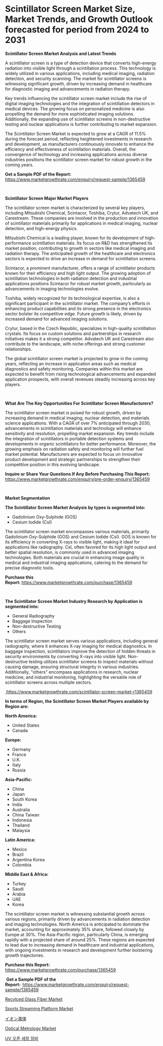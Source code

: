 <p><h1>Scintillator Screen Market Size, Market Trends, and Growth Outlook forecasted for period from 2024 to 2031</h1></p><p><strong>Scintillator Screen Market Analysis and Latest Trends</strong></p>
<p><p>A scintillator screen is a type of detection device that converts high-energy radiation into visible light through a scintillation process. This technology is widely utilized in various applications, including medical imaging, radiation detection, and security scanning. The market for scintillator screens is witnessing significant growth, driven by increasing demand in healthcare for diagnostic imaging and advancements in radiation therapy.</p><p>Key trends influencing the scintillator screen market include the rise of digital imaging technologies and the integration of scintillation detectors in medical devices. The growing focus on personalized medicine is also propelling the demand for more sophisticated imaging solutions. Additionally, the expanding use of scintillator screens in non-destructive testing and nuclear applications is further contributing to market expansion.</p><p>The Scintillator Screen Market is expected to grow at a CAGR of 11.5% during the forecast period, reflecting heightened investments in research and development, as manufacturers continuously innovate to enhance the efficiency and effectiveness of scintillation materials. Overall, the convergence of technology and increasing applications across diverse industries positions the scintillator screen market for robust growth in the coming years.</p></p>
<p><strong>Get a Sample PDF of the Report:&nbsp;</strong> <a href="https://www.marketgrowthrate.com/enquiry/request-sample/1365459">https://www.marketgrowthrate.com/enquiry/request-sample/1365459</a></p>
<p>&nbsp;</p>
<p><strong>Scintillator Screen Major Market Players</strong></p>
<p><p>The scintillator screen market is characterized by several key players, including Mitsubishi Chemical, Scintacor, Toshiba, Crytur, Advatech UK, and Carestream. These companies are involved in the production and innovation of scintillator materials primarily for applications in medical imaging, nuclear detection, and high-energy physics.</p><p>Mitsubishi Chemical is a leading player, known for its development of high-performance scintillation materials. Its focus on R&D has strengthened its market position, contributing to growth in sectors like medical imaging and radiation therapy. The anticipated growth of the healthcare and electronics sectors is expected to drive an increase in demand for scintillation screens.</p><p>Scintacor, a prominent manufacturer, offers a range of scintillator products known for their efficiency and high light output. The growing adoption of scintillation technologies in both radiation detection and industrial applications positions Scintacor for robust market growth, particularly as advancements in imaging technologies evolve.</p><p>Toshiba, widely recognized for its technological expertise, is also a significant participant in the scintillator market. The company’s efforts in enhancing product capabilities and its strong presence in the electronics sector bolster its competitive edge. Future growth is likely, driven by increased demand for advanced imaging solutions.</p><p>Crytur, based in the Czech Republic, specializes in high-quality scintillation crystals. Its focus on custom solutions and partnerships in research initiatives makes it a strong competitor. Advatech UK and Carestream also contribute to the landscape, with niche offerings and strong customer relationships.</p><p>The global scintillator screen market is projected to grow in the coming years, reflecting an increase in application areas such as medical diagnostics and safety monitoring. Companies within this market are expected to benefit from rising technological advancements and expanded application prospects, with overall revenues steadily increasing across key players.</p></p>
<p>&nbsp;</p>
<p><strong>What Are The Key Opportunities For Scintillator Screen Manufacturers?</strong></p>
<p><p>The scintillator screen market is poised for robust growth, driven by increasing demand in medical imaging, nuclear detection, and materials science applications. With a CAGR of over 7% anticipated through 2030, advancements in scintillation materials and technology will enhance sensitivity and resolution, propelling market expansion. Key trends include the integration of scintillators in portable detection systems and developments in organic scintillators for better performance. Moreover, the growing emphasis on radiation safety and monitoring will further fuel market potential. Manufacturers are expected to focus on innovative product development and strategic partnerships to strengthen their competitive position in this evolving landscape.</p></p>
<p><strong>Inquire or Share Your Questions If Any Before Purchasing This Report:</strong> <a href="https://www.marketgrowthrate.com/enquiry/pre-order-enquiry/1365459">https://www.marketgrowthrate.com/enquiry/pre-order-enquiry/1365459</a></p>
<p>&nbsp;</p>
<p><strong>Market Segmentation</strong></p>
<p><strong>The Scintillator Screen Market Analysis by types is segmented into:</strong></p>
<p><ul><li>Gadolinium Oxy-Sulphide (GOS)</li><li>Cesium Iodide (CsI)</li></ul></p>
<p><p>The scintillator screen market encompasses various materials, primarily Gadolinium Oxy-Sulphide (GOS) and Cesium Iodide (CsI). GOS is known for its efficiency in converting X-rays to visible light, making it ideal for applications like radiography. CsI, often favored for its high light output and better spatial resolution, is commonly used in advanced imaging technologies. Both materials are crucial in enhancing image quality in medical and industrial imaging applications, catering to the demand for precise diagnostic tools.</p></p>
<p><strong>Purchase this Report:&nbsp;</strong><a href="https://www.marketgrowthrate.com/purchase/1365459">https://www.marketgrowthrate.com/purchase/1365459</a></p>
<p>&nbsp;</p>
<p><strong>The Scintillator Screen Market Industry Research by Application is segmented into:</strong></p>
<p><ul><li>General Radiography</li><li>Baggage Inspection</li><li>Non-destructive Testing</li><li>Others</li></ul></p>
<p><p>The scintillator screen market serves various applications, including general radiography, where it enhances X-ray imaging for medical diagnostics. In baggage inspection, scintillators improve the detection of hidden threats in security environments by converting X-rays into visible light. Non-destructive testing utilizes scintillator screens to inspect materials without causing damage, ensuring structural integrity in various industries. Additionally, "others" encompass applications in research, nuclear medicine, and industrial monitoring, highlighting the versatile role of scintillator screens across multiple sectors.</p></p>
<p><a href="https://www.marketgrowthrate.com/scintillator-screen-market-r1365459">&nbsp;https://www.marketgrowthrate.com/scintillator-screen-market-r1365459</a></p>
<p><strong>In terms of Region, the Scintillator Screen Market Players available by Region are:</strong></p>
<p>
    <p> <strong> North America: </strong>
        <ul>
            <li>United States</li>
            <li>Canada</li>
        </ul>
        </p> 
    <p> <strong> Europe: </strong>
        <ul>
            <li>Germany</li>
            <li>France</li>
            <li>U.K.</li>
            <li>Italy</li>
            <li>Russia</li>
        </ul>
        </p> 
    <p> <strong> Asia-Pacific: </strong>
        <ul>
            <li>China</li>
            <li>Japan</li>
            <li>South Korea</li>
            <li>India</li>
            <li>Australia</li>
            <li>China Taiwan</li>
            <li>Indonesia</li>
            <li>Thailand</li>
            <li>Malaysia</li>
        </ul>
        </p> 
    <p> <strong> Latin America: </strong>
        <ul>
            <li>Mexico</li>
            <li>Brazil</li>
            <li>Argentina Korea</li>
            <li>Colombia</li>
        </ul>
        </p> 
    <p> <strong> Middle East & Africa: </strong>
        <ul>
            <li>Turkey</li>
            <li>Saudi</li>
            <li>Arabia</li>
            <li>UAE</li>
            <li>Korea</li>
        </ul>
    </p>
    </p>
<p><p>The scintillator screen market is witnessing substantial growth across various regions, primarily driven by advancements in radiation detection and imaging technologies. North America is anticipated to dominate the market, accounting for approximately 35% share, followed closely by Europe at 30%. The Asia-Pacific region, particularly China, is emerging rapidly with a projected share of around 25%. These regions are expected to lead due to increasing demand in healthcare and industrial applications, with ongoing investments in research and development further bolstering growth trajectories.</p></p>
<p><strong>Purchase this Report: </strong><a href="https://www.marketgrowthrate.com/purchase/1365459">https://www.marketgrowthrate.com/purchase/1365459</a></p>
<p>&nbsp;<strong>Get a Sample PDF of the Report:&nbsp;&nbsp;</strong><a href="https://www.marketgrowthrate.com/enquiry/request-sample/1365459">https://www.marketgrowthrate.com/enquiry/request-sample/1365459</a></p>
<p><strong></strong></p>
<p><p><a href="https://issuu.com/reportprime-2/docs/recylced-glass-fiber-market-size-20_22fdd9ed48266b">Recylced Glass Fiber Market</a></p><p><a href="https://www.linkedin.com/pulse/role-sports-streaming-platform-market-applications-footballbasketballbaseballother-nyjvf?trackingId=c%2BrNRdm1R9OwyOSfo8stuw%3D%3D">Sports Streaming Platform Market</a></p><p><a href="https://medium.com/@katheleentco/%E3%82%A4%E3%82%AA%E3%83%B3%E6%B6%B2%E4%BD%93%E5%B8%82%E5%A0%B4-2024%E5%B9%B4%E3%81%8B%E3%82%892031%E5%B9%B4%E3%81%BE%E3%81%A7%E3%81%AE%E6%A5%AD%E7%95%8C%E5%8B%95%E5%90%91%E3%81%A8%E4%BA%88%E6%B8%AC-d6e056c4d42b?postPublishedType=repub">イオン液体</a></p><p><a href="https://www.linkedin.com/pulse/driving-factors-behind-optical-metrology-market-trends-r7ypf?trackingId=UQnAjRaARjivI%2BKB%2By2UAw%3D%3D">Optical Metrology Market</a></p><p><a href="https://medium.com/@chongespinoza76/uv-%EC%98%A4%EC%A1%B4-%EC%84%B8%EC%B2%99%EA%B8%B0-%EC%8B%9C%EC%9E%A5%EC%9D%98-%EC%83%88%EB%A1%9C%EC%9A%B4-%ED%8A%B8%EB%A0%8C%EB%93%9C-2024%EB%85%84%EB%B6%80%ED%84%B0-2031%EB%85%84%EA%B9%8C%EC%A7%80%EC%9D%98-%EA%B8%80%EB%A1%9C%EB%B2%8C-%EC%A0%84%EB%A7%9D-%EB%B0%8F-%EB%AF%B8%EB%9E%98-%EC%A0%84%EB%A7%9D-4839a3d75b4b?postPublishedType=repub">UV 오존 세정 장비</a></p></p>